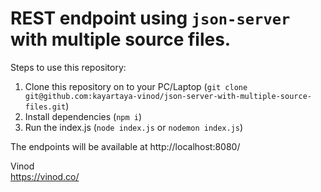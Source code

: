 # REST endpoint using `json-server` with multiple source files.

Steps to use this repository:

1. Clone this repository on to your PC/Laptop (`git clone git@github.com:kayartaya-vinod/json-server-with-multiple-source-files.git`)
1. Install dependencies (`npm i`)
1. Run the index.js (`node index.js` or `nodemon index.js`)

The endpoints will be available at http://localhost:8080/

Vinod<br>
https://vinod.co/
